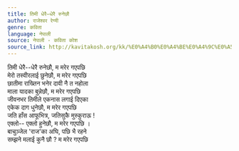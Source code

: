 ```yaml
---
title: तिमी धेरै–धेरै रुनेछौ
author: राजेश्वर रेग्मी
genre: कविता
language: नेपाली
source: नेपाली - कविता कोश
source_link: http://kavitakosh.org/kk/%E0%A4%B0%E0%A4%BE%E0%A4%9C%E0%A5%87%E0%A4%B6%E0%A5%8D%E0%A4%B5%E0%A4%B0_%E0%A4%B0%E0%A5%87%E0%A4%97%E0%A5%8D%E0%A4%AE%E0%A5%80
---
```


तिमी धेरै--धेरै रुनेछौ, म मरेर गएपछि  
मेरो तस्वीरलाई छुनेछौ, म मरेर गएपछि  
छातीमा राख्तिन भनेर दावी नै त नहोला  
माला यादका बुन्नेछौ, म मरेर गएपछि  
जीवनभर तिमीले एकनास लगाई दिएका  
एकेक दाग धुनेछौ, म मरेर गएपछि  
जति हाँस आफूभित्र, जतिसुकै मुस्कुराऊ !  
एक्लो-- एक्लो हुनेछौ, म मरेर गएपछि ।  
बाचुञ्जेल 'राज'का अघि, पछि भै रहने  
सम्झने मलाई कुनै छौ ? म मरेर गएपछि
